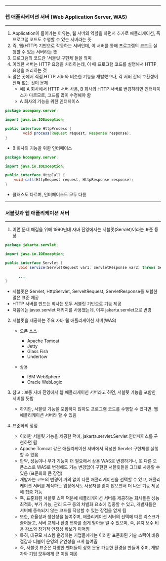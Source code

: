-----
### 웹 애플리케이션 서버 (Web Application Server, WAS)
-----
1. Application이 들어가는 이유는, 웹 서버의 역할을 하면서 추가로 애플리케이션, 즉 프로그램 코드도 수행할 수 있는 서버라는 뜻
2. 즉, 웹(HTTP) 기반으로 작동하는 서버인데, 이 서버를 통해 프로그램의 코드도 실행할 수 있는 서버라는 뜻
3. 프로그램의 코드란 '서블릿 구현체'들을 의미
4. 이러한 서버는 HTTP 요청을 처리하는데, 이 때 프로그램 코드를 실행해서 HTTP 요청을 처리하는 것
5. 많은 곳에서 직접 HTTP 서버와 비슷한 기능을 개발했으나, 각 서버 간의 호환성이 전혀 없는 것이 문제
   - 예) A 회사에서 HTTP 서버 사용, B 회사의 HTTP 서버로 변경하려면 인터페이스가 다르므로, 코드를 많이 수정해야 함
   - A 회사의 기능을 위한 인터페이스
```java
package acompany.server;

import java.io.IOException;

public interface HttpProcess {
        void process(Request request, Response response);
}
```

  - B 회사의 기능을 위한 인터페이스
```java
package bcompany.server;

import java.io.IOException;

public interface HttpCall {
    void call(HttpRequest request, HttpResponse response);
}
```

  - 클래스도 다르며, 인터페이스도 모두 다름

-----
### 서블릿과 웹 애플리케이션 서버
-----
1. 이런 문제 해결을 위해 1990년대 자바 진영에서는 서블릿(Servlet)이라는 표준 등장
```java
package jakarta.servlet;

import java.io.IOException;

public interface Servlet {
      void service(ServletRequest var1, ServletResponse var2) throws ServletException, IOException;

      ...
}
```
  - 서블릿은 Servlet, HttpServlet, ServeltRequest, ServletResponse를 포함한 많은 표준 제공
  - HTTP 서버를 만드는 회사는 모두 서블릿 기반으로 기능 제공
  - 처음에는 javax.servlet 패키지를 사용했는데, 이후 jakarta.servlet으로 변경

2. 서블릿을 제공하는 주요 자바 웹 애플리케이션 서버(WAS)
   - 오픈 소스
     + Apache Tomcat
     + Jetty
     + Glass Fish
     + Undertow

   - 상용
     + IBM WebSphere
     + Oracle WebLogic

3. 참고 : 보통 자바 진영에서 웹 애플리케이션 서버라고 하면, 서블릿 기능을 포함한 서버를 뜻함
   - 하지만, 서블릿 기능을 포함하지 않아도 프로그램 코드를 수행할 수 있다면, 웹 애플리케이션 서버라 할 수 있음

4. 표준화의 장점
   - 이러한 서블릿 기능을 제공한 덕에, jakarta.servlet.Servlet 인터페이스를 구현하면 됨
   - Apache Tomcat 같은 애플리케이션 서버에서 작성한 Servlet 구현체를 실행할 수 있음
   - 만약, 성능이나 부가 기능이 더 필요해서 상용 WAS로 변경하거나, 또 다른 오픈소스로 WAS로 변경해도 기능 변경없이 구현한 서블릿들을 그대로 사용할 수 있음 (표준화의 큰 장점)
   - 개발자는 코드의 변경이 거의 없이 다른 애플리케이션을 선택할 수 있고, 애플리케이션 서버를 제작하는 입장에서도 사용자를 잃지 않으면서 더 나은 기능 제공에 집중 가능
   - 즉, 표준화된 서블릿 스펙 덕분에 애플리케이션 서버를 제공하는 회사들은 성능 최적화, 부가 기능, 관리 도구 등의 차별화 요소에 집중할 수 있고, 개발자들은 서버에 종속되지 않는 코드를 작성할 수 있는 장점을 얻게 됨
   - 또한, 효율성과 생산성을 높여주며, 애플리케이션 서버의 선택에 따른 리스크가 줄어들고, 서버 교체나 환경 변화를 쉽게 받아들 일 수 있으며, 즉, 유지 보수 비용 감소와 장기적 안정성 확보가 이어짐
   - 특히, 대규모 시스템 운영하는 기업들에게는 이러한 표준화된 기술 스택이 비용 절감과 더불어 운영의 유연성을 크게 높여줌
   - 즉, 서블릿 표준은 다양한 벤더들이 상호 운용 가능한 환경을 만들어 주며, 개발자와 기업 모두에게 큰 이점 제공
